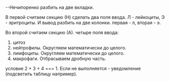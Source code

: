 --Нечипоренко разбить на две вкладки.

В первой считаем секцию (Н) сделать два поля ввода. Л - лейкоциты, Э - эритроциты. 
И вывод разбить на две колонки. первая - л, вторая - э.



Во второй считаем секцию (А). четыре поля ввода:
1) цитоз
2) нейтрофилы. Округляем математически до целого.
3) лимфоциты. Округляем математически до целого.
4) макрофаги. Отбрасываем дробную часть.



условие 2 + 3 + 4 === 1. Если не выполняется - уведомление (подсветить таблицу например).